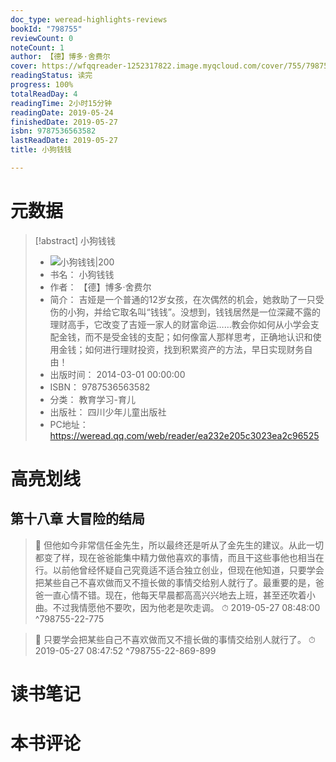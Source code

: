 ```yaml
---
doc_type: weread-highlights-reviews
bookId: "798755"
reviewCount: 0
noteCount: 1
author: 【德】博多·舍费尔
cover: https://wfqqreader-1252317822.image.myqcloud.com/cover/755/798755/t7_798755.jpg
readingStatus: 读完
progress: 100%
totalReadDay: 4
readingTime: 2小时15分钟
readingDate: 2019-05-24
finishedDate: 2019-05-27
isbn: 9787536563582
lastReadDate: 2019-05-27
title: 小狗钱钱

---
```

# 元数据
> [!abstract] 小狗钱钱
> - ![ 小狗钱钱|200](https://wfqqreader-1252317822.image.myqcloud.com/cover/755/798755/t7_798755.jpg)
> - 书名： 小狗钱钱
> - 作者： 【德】博多·舍费尔
> - 简介： 吉娅是一个普通的12岁女孩，在次偶然的机会，她救助了一只受伤的小狗，并给它取名叫“钱钱”。没想到，钱钱居然是一位深藏不露的理财高手，它改变了吉娅一家人的财富命运……教会你如何从小学会支配金钱，而不是受金钱的支配；如何像富人那样思考，正确地认识和使用金钱；如何进行理财投资，找到积累资产的方法，早日实现财务自由！
> - 出版时间： 2014-03-01 00:00:00
> - ISBN： 9787536563582
> - 分类： 教育学习-育儿
> - 出版社： 四川少年儿童出版社
> - PC地址：https://weread.qq.com/web/reader/ea232e205c3023ea2c96525

# 高亮划线

## 第十八章 大冒险的结局

> 📌 但他如今非常信任金先生，所以最终还是听从了金先生的建议。从此一切都变了样，现在爸爸能集中精力做他喜欢的事情，而且干这些事他也相当在行。以前他曾经怀疑自己究竟适不适合独立创业，但现在他知道，只要学会把某些自己不喜欢做而又不擅长做的事情交给别人就行了。最重要的是，爸爸一直心情不错。现在，他每天早晨都高高兴兴地去上班，甚至还吹着小曲。不过我情愿他不要吹，因为他老是吹走调。 
> ⏱ 2019-05-27 08:48:00 ^798755-22-775

> 📌 只要学会把某些自己不喜欢做而又不擅长做的事情交给别人就行了。 
> ⏱ 2019-05-27 08:47:52 ^798755-22-869-899

# 读书笔记

# 本书评论

